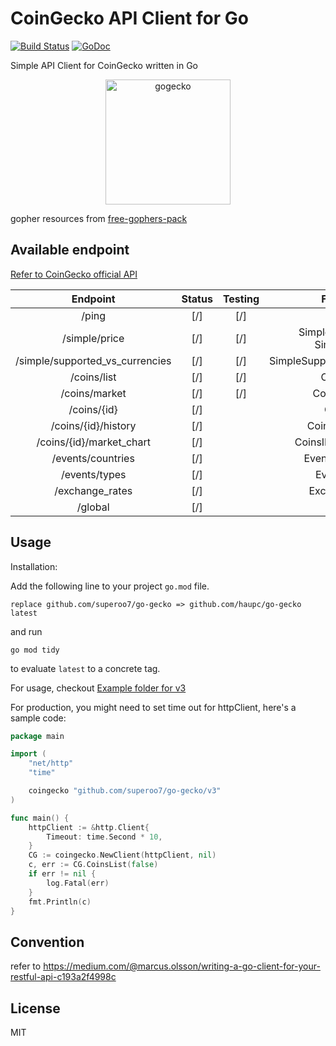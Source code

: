# CoinGecko API Client for Go

[![Build Status](https://travis-ci.com/superoo7/go-gecko.svg?branch=master)](https://travis-ci.com/superoo7/go-gecko) [![GoDoc](https://godoc.org/github.com/superoo7/go-gecko?status.svg)](https://godoc.org/github.com/superoo7/go-gecko)

Simple API Client for CoinGecko written in Go

<p align="center">
    <img src="gogecko.png" alt="gogecko" height="200" />
</p>

gopher resources from [free-gophers-pack](https://github.com/MariaLetta/free-gophers-pack)

## Available endpoint

[Refer to CoinGecko official API](https://www.coingecko.com/api)

|            Endpoint             | Status | Testing |            Function            |
| :-----------------------------: | :----: | :-----: | :----------------------------: |
|              /ping              |  [/]   |   [/]   |              Ping              |
|          /simple/price          |  [/]   |   [/]   | SimpleSinglePrice, SimplePrice |
| /simple/supported_vs_currencies |  [/]   |   [/]   |  SimpleSupportedVSCurrencies   |
|           /coins/list           |  [/]   |   [/]   |           CoinsList            |
|          /coins/market          |  [/]   |   [/]   |          CoinsMarket           |
|           /coins/{id}           |  [/]   |         |            CoinsID             |
|       /coins/{id}/history       |  [/]   |         |         CoinsIDHistory         |
|    /coins/{id}/market_chart     |  [/]   |         |       CoinsIDMarketChart       |
|        /events/countries        |  [/]   |         |        EventsCountries         |
|          /events/types          |  [/]   |         |           EventsType           |
|         /exchange_rates         |  [/]   |         |          ExchangeRate          |
|             /global             |  [/]   |         |             Global             |

## Usage

Installation:

Add the following line to your project `go.mod` file.

```
replace github.com/superoo7/go-gecko => github.com/haupc/go-gecko latest
```

and run 

```
go mod tidy
```

to evaluate `latest` to a concrete tag.

For usage, checkout [Example folder for v3](/_example/v3)

For production, you might need to set time out for httpClient, here's a sample code:

```go
package main

import (
	"net/http"
	"time"

	coingecko "github.com/superoo7/go-gecko/v3"
)

func main() {
	httpClient := &http.Client{
		Timeout: time.Second * 10,
	}
	CG := coingecko.NewClient(httpClient, nil)
	c, err := CG.CoinsList(false)
	if err != nil {
		log.Fatal(err)
	}
	fmt.Println(c)
}
```

## Convention

refer to https://medium.com/@marcus.olsson/writing-a-go-client-for-your-restful-api-c193a2f4998c

## License

MIT
